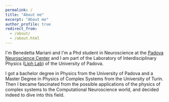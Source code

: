 ```yaml
---
permalink: /
title: "About me"
excerpt: "About me"
author_profile: true
redirect_from: 
  - /about/
  - /about.html
---
```


I'm Benedetta Mariani and I'm a Phd student in Neuroscience at the [Padova Neuroscience Center](https://pnc.unipd.it) and I am part of the Laboratory of Interdisciplinary Physics ([Liph Lab](https://www.liphlab.com/)) of the University of Padova.

I got a bachelor degree in Physics from the University of Padova and a Master Degree in Physics of Complex Systems from the University of Turin. Then I became fascinated from the possible applications of the physics of complex systems to the Computational Neuroscience world, and decided indeed to dive into this field.
